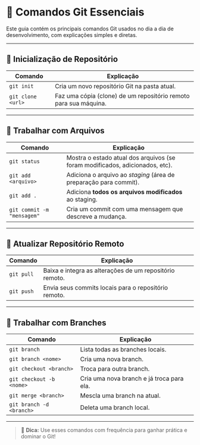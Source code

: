 # 📘 Comandos Git Essenciais

Este guia contém os principais comandos Git usados no dia a dia de desenvolvimento, com explicações simples e diretas.

---

## 🚀 Inicialização de Repositório

| Comando | Explicação |
|--------|------------|
| `git init` | Cria um novo repositório Git na pasta atual. |
| `git clone <url>` | Faz uma cópia (clone) de um repositório remoto para sua máquina. |

---

## 💾 Trabalhar com Arquivos

| Comando | Explicação |
|--------|------------|
| `git status` | Mostra o estado atual dos arquivos (se foram modificados, adicionados, etc). |
| `git add <arquivo>` | Adiciona o arquivo ao *staging* (área de preparação para commit). |
| `git add .` | Adiciona **todos os arquivos modificados** ao staging. |
| `git commit -m "mensagem"` | Cria um commit com uma mensagem que descreve a mudança. |

---

## 🔄 Atualizar Repositório Remoto

| Comando | Explicação |
|--------|------------|
| `git pull` | Baixa e integra as alterações de um repositório remoto. |
| `git push` | Envia seus commits locais para o repositório remoto. |

---

## 🌿 Trabalhar com Branches

| Comando | Explicação |
|--------|------------|
| `git branch` | Lista todas as branches locais. |
| `git branch <nome>` | Cria uma nova branch. |
| `git checkout <branch>` | Troca para outra branch. |
| `git checkout -b <nome>` | Cria uma nova branch e já troca para ela. |
| `git merge <branch>` | Mescla uma branch na atual. |
| `git branch -d <branch>` | Deleta uma branch local. |

---

> 📌 **Dica:** Use esses comandos com frequência para ganhar prática e dominar o Git!

